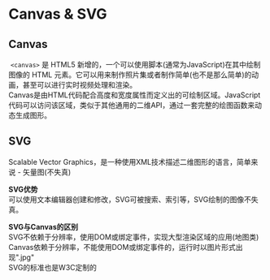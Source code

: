 # Canvas & SVG  

## Canvas  
​ `<canvas>` 是 HTML5 新增的，一个可以使用脚本(通常为JavaScript)在其中绘制图像的 HTML 元素。它可以用来制作照片集或者制作简单(也不是那么简单)的动画，甚至可以进行实时视频处理和渲染。  
Canvas是由HTML代码配合高度和宽度属性而定义出的可绘制区域。JavaScript代码可以访问该区域，类似于其他通用的二维API，通过一套完整的绘图函数来动态生成图形。  


## SVG  
Scalable Vector Graphics，是一种使用XML技术描述二维图形的语言，简单来说 - 矢量图(不失真)  

**SVG优势**  
可以使用文本编辑器创建和修改，SVG可被搜索、索引等，SVG绘制的图像不失真。  

**SVG与Canvas的区别**  
SVG不依赖于分辨率，使用DOM或绑定事件，实现大型渲染区域的应用(地图类)  
Canvas依赖于分辨率，不能使用DOM或绑定事件的，运行时以图片形式出现".jpg"  
SVG的标准也是W3C定制的  













